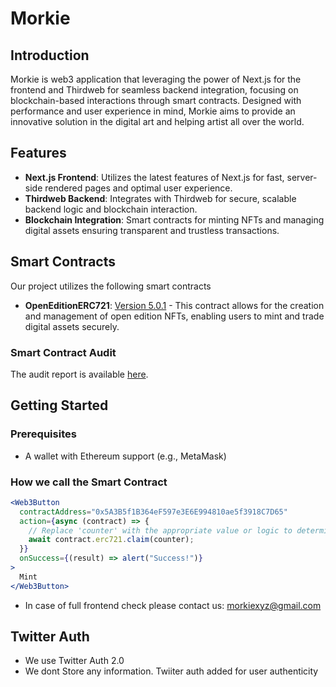 # Morkie

## Introduction

Morkie is web3 application that leveraging the power of Next.js for the frontend and Thirdweb for seamless backend integration, focusing on blockchain-based interactions through smart contracts. Designed with performance and user experience in mind, Morkie aims to provide an innovative solution in the digital art and helping artist all over the world. 

## Features

- **Next.js Frontend**: Utilizes the latest features of Next.js for fast, server-side rendered pages and optimal user experience.
- **Thirdweb Backend**: Integrates with Thirdweb for secure, scalable backend logic and blockchain interaction.
- **Blockchain Integration**: Smart contracts for minting NFTs and managing digital assets ensuring transparent and trustless transactions.

## Smart Contracts

Our project utilizes the following smart contracts

- **OpenEditionERC721**: [Version 5.0.1](https://thirdweb.com/thirdweb.eth/OpenEditionERC721/5.0.1) - This contract allows for the creation and management of open edition NFTs, enabling users to mint and trade digital assets securely.

### Smart Contract Audit

 The audit report is available [here](https://drive.google.com/file/d/1OUD22LrEN9tq7TPBoGBqgZtrZWCrgukB/view?usp=sharing).

## Getting Started

### Prerequisites


- A wallet with Ethereum support (e.g., MetaMask)

### How we call the Smart Contract

```jsx
<Web3Button
  contractAddress="0x5A3B5f1B364eF597e3E6E994810ae5f3918C7D65"
  action={async (contract) => {
    // Replace 'counter' with the appropriate value or logic to determine the tokenId or quantity
    await contract.erc721.claim(counter);
  }}
  onSuccess={(result) => alert("Success!")}
>
  Mint
</Web3Button> 
```

- In case of full frontend check please contact us: morkiexyz@gmail.com

## Twitter Auth
- We use Twitter Auth 2.0 
- We dont Store any information. Twiiter auth added for user authenticity
